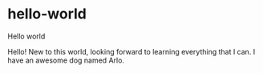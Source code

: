 # hello-world
Hello world

Hello! 
New to this world, looking forward to learning everything that I can. I have an awesome dog named Arlo.
